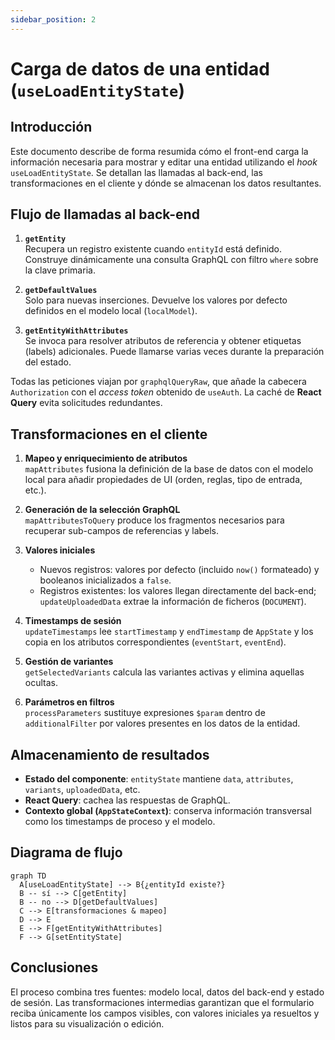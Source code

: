 ```yaml
---
sidebar_position: 2
---
```


# Carga de datos de una entidad (`useLoadEntityState`)

## Introducción
Este documento describe de forma resumida cómo el front-end carga la información necesaria para mostrar y editar una entidad utilizando el _hook_ `useLoadEntityState`. Se detallan las llamadas al back-end, las transformaciones en el cliente y dónde se almacenan los datos resultantes.

## Flujo de llamadas al back-end
1. **`getEntity`**  
   Recupera un registro existente cuando `entityId` está definido. Construye dinámicamente una consulta GraphQL con filtro `where` sobre la clave primaria.

2. **`getDefaultValues`**  
   Solo para nuevas inserciones. Devuelve los valores por defecto definidos en el modelo local (`localModel`).

3. **`getEntityWithAttributes`**  
   Se invoca para resolver atributos de referencia y obtener etiquetas (labels) adicionales. Puede llamarse varias veces durante la preparación del estado.

Todas las peticiones viajan por `graphqlQueryRaw`, que añade la cabecera `Authorization` con el _access token_ obtenido de `useAuth`. La caché de **React Query** evita solicitudes redundantes.

## Transformaciones en el cliente
1. **Mapeo y enriquecimiento de atributos**  
   `mapAttributes` fusiona la definición de la base de datos con el modelo local para añadir propiedades de UI (orden, reglas, tipo de entrada, etc.).

2. **Generación de la selección GraphQL**  
   `mapAttributesToQuery` produce los fragmentos necesarios para recuperar sub-campos de referencias y labels.

3. **Valores iniciales**  
   * Nuevos registros: valores por defecto (incluido `now()` formateado) y booleanos inicializados a `false`.
   * Registros existentes: los valores llegan directamente del back-end; `updateUploadedData` extrae la información de ficheros (`DOCUMENT`).

4. **Timestamps de sesión**  
   `updateTimestamps` lee `startTimestamp` y `endTimestamp` de `AppState` y los copia en los atributos correspondientes (`eventStart`, `eventEnd`).

5. **Gestión de variantes**  
   `getSelectedVariants` calcula las variantes activas y elimina aquellas ocultas.

6. **Parámetros en filtros**  
   `processParameters` sustituye expresiones `$param` dentro de `additionalFilter` por valores presentes en los datos de la entidad.

## Almacenamiento de resultados
* **Estado del componente**: `entityState` mantiene `data`, `attributes`, `variants`, `uploadedData`, etc.
* **React Query**: cachea las respuestas de GraphQL.
* **Contexto global (`AppStateContext`)**: conserva información transversal como los timestamps de proceso y el modelo.

## Diagrama de flujo
```mermaid
graph TD
  A[useLoadEntityState] --> B{¿entityId existe?}
  B -- sí --> C[getEntity]
  B -- no --> D[getDefaultValues]
  C --> E[transformaciones & mapeo]
  D --> E
  E --> F[getEntityWithAttributes]
  F --> G[setEntityState]
```

## Conclusiones
El proceso combina tres fuentes: modelo local, datos del back-end y estado de sesión. Las transformaciones intermedias garantizan que el formulario reciba únicamente los campos visibles, con valores iniciales ya resueltos y listos para su visualización o edición. 